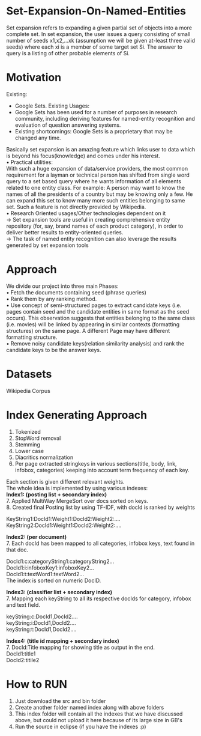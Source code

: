 Set-Expansion-On-Named-Entities
===============================

Set expansion refers to expanding a given partial set of objects into a more complete set.  In set expansion, the user issues a query consisting of small number of seeds x1,x2,...xk  (assumption we will be given at-least three valid seeds) where each xi is a member of some  target set Si. The answer to query is a listing of other probable elements of Si.

Motivation 
==========

Existing:
* Google Sets.
Existing Usages:
* Google Sets has been used for a number of purposes in research community, including deriving features for named-entity recognition and evaluation of question answering systems.
* Existing shortcomings: Google Sets is a proprietary that may be changed any time. 

Basically set expansion is an amazing feature which links user to data which is beyond his focus(knowledge) and comes under his interest.  
• Practical utilities:  
With such a huge expansion of data/service providers, the most common requirement for a layman or technical person has shifted from single word query to a set based query where he wants information of all elements related to one entity class. For example: A person may want to know the names of all the presidents of a country but may be knowing only a 
few. He can expand this set to know many more such entities belonging to same set. Such a feature is not directly provided by Wikipedia.  
• Research Oriented usages/Other technologies dependent on it  
-> Set expansion tools are useful in creating comprehensive entity repository (for, say, brand names of each product category), in order to deliver better results to entity-oriented queries.   
-> The task of named entity recognition can also leverage the results generated by set expansion tools  

Approach
========
We divide our project into three main Phases:  
• Fetch the documents containing seed (phrase queries)  
• Rank them by any ranking method.  
• Use concept of semi-structured pages to extract candidate keys (i.e. pages contain seed and the candidate entities in same format as the seed occurs). This observation suggests that entities belonging to the same class (i.e. movies) will be linked by appearing in similar contexts (formatting structures) on the same page. A different Page may have 
different formatting structure.  
• Remove noisy candidate keys(relation similarity analysis) and rank the candidate keys to be the answer keys.  

Datasets
========
Wikipedia Corpus  

Index Generating Approach
=========================
1. Tokenized  
2. StopWord removal  
3. Stemming  
4. Lower case  
5. Diacritics normalization  
6. Per page extracted stringkeys in various sections(title, body, link, infobox, categories) keeping into account term frequency of each key.     

Each section is given different relevant weights.  
The whole idea is implemented by using various indexes:  
<b>Index1: (posting list + secondary index)</b>  
7. Applied MultiWay MergeSort over docs sorted on keys.  
8. Created final Posting list by using TF-IDF, with docId is ranked by weights  

KeyString1:DocId1:Weight1:DocId2:Weight2:....  
KeyString2:DocId1:Weight1:DocId2:Weight2:....  

<b>Index2: (per document)</b>  
7. Each docId has been mapped to all categories, infobox keys, text found in that doc.  

DocId1:c:categoryString1:categoryString2...  
DocId1:i:infoboxKey1:infoboxKey2...  
DocId1:t:textWord1:textWord2...   
The index is sorted on numeric DocID. 

<b>Index3: (classifier list + secondary index)</b>  
7. Mapping each keyString to all its respective docIds for category, infobox and text field.  

keyString:c:DocId1,DocId2....  
keyString:i:DocId1,DocId2....  
keyString:t:DocId1,DocId2....  

<b>Index4: (title id mapping + secondary index)</b>  
7. DocId:Title mapping for showing title as output in the end.  
DocId1:title1  
DocId2:titile2  

How to RUN
==========

1. Just download the src and bin folder
2. Create another folder named index along with above folders
3. This index folder will contain all the indexes that we have discussed above, but could not upload it here because of its large size in GB's
4. Run the source in eclipse (if you have the indexes :p)  

